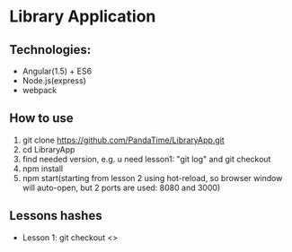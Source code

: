 # Library Application
## Technologies:
* Angular(1.5) + ES6
* Node.js(express)
* webpack

## How to use
1. git clone https://github.com/PandaTime/LibraryApp.git
2. cd LibraryApp
3. find needed version, e.g. u need lesson1: "git log" and git checkout <hash>
4. npm install
5. npm start(starting from lesson 2 using hot-reload, so browser window will auto-open, but 2 ports are used: 8080 and 3000)

## Lessons hashes
* Lesson 1: git checkout <>